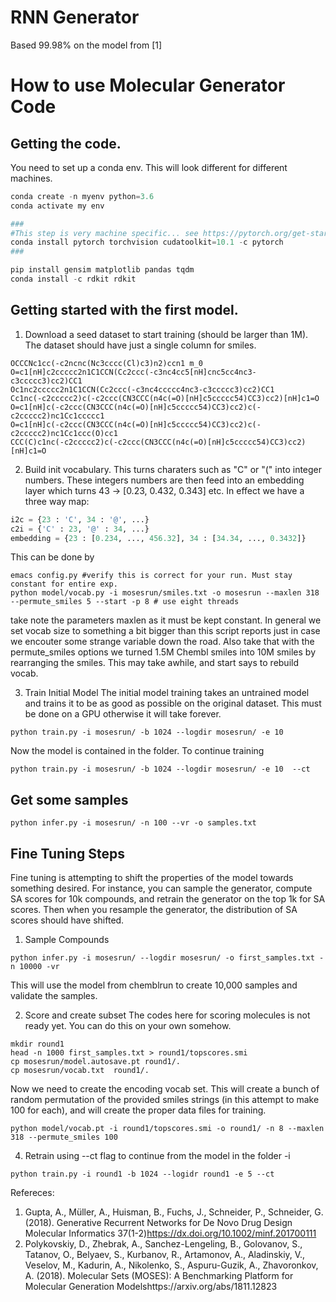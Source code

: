 # RNN Generator

Based 99.98\% on the model from [1]


# How to use Molecular Generator Code


## Getting the code.

You need to set up a conda env. This will look different for different machines. 

```python
conda create -n myenv python=3.6
conda activate my env

###
#This step is very machine specific... see https://pytorch.org/get-started/locally/
conda install pytorch torchvision cudatoolkit=10.1 -c pytorch
###

pip install gensim matplotlib pandas tqdm 
conda install -c rdkit rdkit 
```

## Getting started with the first model. 
1. Download a seed dataset to start training (should be larger than 1M). The dataset should have just a single column for smiles.

```
OCCCNc1cc(-c2ncnc(Nc3cccc(Cl)c3)n2)ccn1 m_0
O=c1[nH]c2ccccc2n1C1CCN(Cc2ccc(-c3nc4cc5[nH]cnc5cc4nc3-c3ccccc3)cc2)CC1 
Oc1nc2ccccc2n1C1CCN(Cc2ccc(-c3nc4ccccc4nc3-c3ccccc3)cc2)CC1 
Cc1nc(-c2ccccc2)c(-c2ccc(CN3CCC(n4c(=O)[nH]c5ccccc54)CC3)cc2)[nH]c1=O 
O=c1[nH]c(-c2ccc(CN3CCC(n4c(=O)[nH]c5ccccc54)CC3)cc2)c(-c2ccccc2)nc1Cc1ccccc1 
O=c1[nH]c(-c2ccc(CN3CCC(n4c(=O)[nH]c5ccccc54)CC3)cc2)c(-c2ccccc2)nc1Cc1ccc(O)cc1 
CCC(C)c1nc(-c2ccccc2)c(-c2ccc(CN3CCC(n4c(=O)[nH]c5ccccc54)CC3)cc2)[nH]c1=O
```

2. Build init vocabulary. This turns charaters such as "C" or "(" into integer numbers. These integers numbers are then feed into an embedding layer which turns 43 -> [0.23, 0.432, 0.343] etc. In effect we have a three way map:

```python
i2c = {23 : 'C', 34 : '@', ...}
c2i = {'C' : 23, '@' : 34, ...}
embedding = {23 : [0.234, ..., 456.32], 34 : [34.34, ..., 0.3432]}
```

This can be done by 
```shell
emacs config.py #verify this is correct for your run. Must stay constant for entire exp. 
python model/vocab.py -i mosesrun/smiles.txt -o mosesrun --maxlen 318 --permute_smiles 5 --start -p 8 # use eight threads
```
take note the parameters maxlen as it must be kept constant. In general we set vocab size to something a bit bigger than this script reports just in case we encouter some strange variable down the road. Also take that with the permute_smiles options we turned 1.5M Chembl smiles into 10M smiles by rearranging the smiles. This may take awhile, and start says to rebuild vocab.

3. Train Initial Model
The initial model training takes an untrained model and trains it to be as good as possible on the original dataset. This must be done on a GPU otherwise it will take forever. 

```shell
python train.py -i mosesrun/ -b 1024 --logdir mosesrun/ -e 10 
```

Now the model is contained in the folder. To continue training 

```
python train.py -i mosesrun/ -b 1024 --logdir mosesrun/ -e 10  --ct
```

## Get some samples
```shell
python infer.py -i mosesrun/ -n 100 --vr -o samples.txt
```

## Fine Tuning Steps

Fine tuning is attempting to shift the properties of the model towards something desired. For instance, you can sample the generator, compute SA scores for 10k compounds, and retrain the generator on the top 1k for SA scores. Then when you resample the generator, the distribution of SA scores should have shifted. 


1. Sample Compounds 
```shell
python infer.py -i mosesrun/ --logdir mosesrun/ -o first_samples.txt -n 10000 -vr 
```
This will use the model from chemblrun to create 10,000 samples and validate the samples. 

2. Score and create subset
The codes here for scoring molecules is not ready yet. You can do this on your own somehow. 
```shell
mkdir round1
head -n 1000 first_samples.txt > round1/topscores.smi
cp mosesrun/model.autosave.pt round1/.
cp mosesrun/vocab.txt  round1/.
```

Now we need to create the encoding vocab set. This will create a bunch of random permutation of the provided smiles strings (in this attempt to make 100 for each), and will create the proper data files for training. 
```shell
python model/vocab.pt -i round1/topscores.smi -o round1/ -n 8 --maxlen 318 --permute_smiles 100 
```

4. Retrain
using --ct flag to continue from the model in the folder -i 
```shell
python train.py -i round1 -b 1024 --logidr round1 -e 5 --ct
```


Refereces:
1. Gupta, A., Müller, A., Huisman, B., Fuchs, J., Schneider, P., Schneider, G. (2018). Generative Recurrent Networks for De Novo Drug Design Molecular Informatics  37(1-2)https://dx.doi.org/10.1002/minf.201700111
2. Polykovskiy, D., Zhebrak, A., Sanchez-Lengeling, B., Golovanov, S., Tatanov, O., Belyaev, S., Kurbanov, R., Artamonov, A., Aladinskiy, V., Veselov, M., Kadurin, A., Nikolenko, S., Aspuru-Guzik, A., Zhavoronkov, A. (2018). Molecular Sets (MOSES): A Benchmarking Platform for Molecular Generation Modelshttps://arxiv.org/abs/1811.12823

